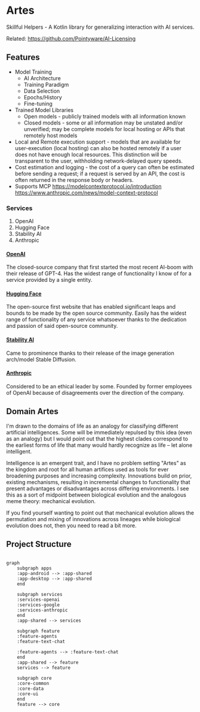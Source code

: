 # Artes
Skillful Helpers - A Kotlin library for generalizing interaction with AI services.

Related: https://github.com/Pointyware/AI-Licensing

## Features
* Model Training
    * AI Architecture
    * Training Paradigm
    * Data Selection
    * Epochs/History
    * Fine-tuning
* Trained Model Libraries
    * Open models - publicly trained models with all information known
    * Closed models - some or all information may be unstated and/or unverified; may be complete models for local hosting or APIs that remotely host models
* Local and Remote execution support - models that are available for user-execution (local hosting) can also be hosted remotely if a user does not have enough local resources. This distinction will be transparent to the user, withholding network-delayed query speeds.
* Cost estimation and logging - the cost of a query can often be estimated before sending a request; if a request is served by an API, the cost is often returned in the response body or headers.
* Supports MCP https://modelcontextprotocol.io/introduction https://www.anthropic.com/news/model-context-protocol 

### Services
1. OpenAI
2. Hugging Face
3. Stability AI
4. Anthropic

#### [OpenAI](https://openai.com/about)
The closed-source company that first started the most recent AI-boom with their release of GPT-4. Has the widest range of functionality I know of for a service provided by a single entity.

#### [Hugging Face](https://huggingface.co/huggingface)
The open-source first website that has enabled significant leaps and bounds to be made by the open source community. Easily has the widest range of functionality of any service whatsoever thanks to the dedication and passion of said open-source community.

#### [Stability AI](https://stability.ai/about)
Came to prominence thanks to their release of the image generation arch/model Stable Diffusion.

#### [Anthropic](https://www.anthropic.com/company)
Considered to be an ethical leader by some. Founded by former employees of OpenAI because of disagreements over the direction of the company.

## Domain Artes

I'm drawn to the domains of life as an analogy for classifying different artificial intelligences. Some will be immediately repulsed by this idea (even as an analogy) but I would point out that the highest clades correspond to the earliest forms of life that many would hardly recognize as life – let alone intelligent.

Intelligence is an emergent trait, and I have no problem setting "Artes" as the kingdom and root for all human artifices used as tools for ever broadening purposes and increasing complexity. Innovations build on prior, existing mechanisms, resulting in incremental changes to functionality that present advantages or disadvantages across differing environments. I see this as a sort of midpoint between biological evolution and the analogous meme theory: mechanical evolution.

If you find yourself wanting to point out that mechanical evolution allows the permutation and mixing of innovations across lineages while biological evolution does not, then you need to read a bit more.

## Project Structure

```mermaid

graph
    subgraph apps
    :app-android --> :app-shared
    :app-desktop --> :app-shared
    end

    subgraph services
    :services-openai
    :services-google
    :services-anthropic
    end
    :app-shared --> services

    subgraph feature
    :feature-agents
    :feature-text-chat

    :feature-agents --> :feature-text-chat
    end
    :app-shared --> feature
    services --> feature

    subgraph core
    :core-common
    :core-data
    :core-ui
    end
    feature --> core
```
